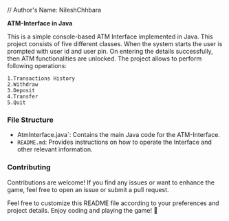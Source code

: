 // Author's Name: NileshChhbara



**ATM-Interface in Java**

This is a simple console-based ATM Interface implemented in Java. This project consists of five different classes. When the system starts the user is prompted with user id and user pin. On entering the details successfully, then ATM functionalities
are unlocked. The project allows to perform following operations:

    1.Transactions History
    2.Withdraw
    3.Deposit
    4.Transfer
    5.Quit

### File Structure

- AtmInterface.java`: Contains the main Java code for the ATM-Interface.
- `README.md`: Provides instructions on how to operate the Interface and other relevant information.

### Contributing

Contributions are welcome! If you find any issues or want to enhance the game, feel free to open an issue or submit a pull request.

Feel free to customize this README file according to your preferences and project details. Enjoy coding and playing the game! 🚀
